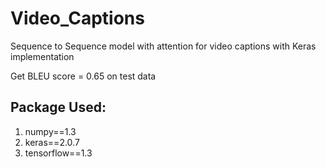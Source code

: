 # Video_Captions
Sequence to Sequence model with attention for video captions with Keras implementation

Get BLEU score = 0.65 on test data

## Package Used:
1. numpy==1.3
2. keras==2.0.7
3. tensorflow==1.3

